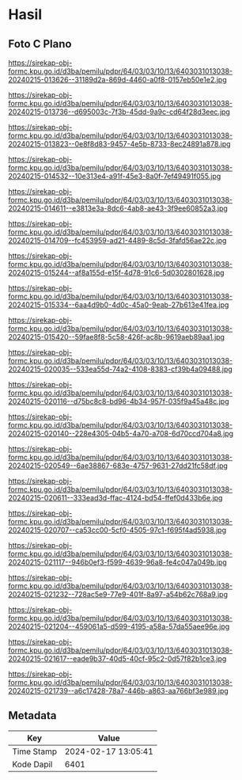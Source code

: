 # Hasil

## Foto C Plano

https://sirekap-obj-formc.kpu.go.id/d3ba/pemilu/pdpr/64/03/03/10/13/6403031013038-20240215-013626--31189d2a-869d-4460-a0f8-0157eb50e1e2.jpg

https://sirekap-obj-formc.kpu.go.id/d3ba/pemilu/pdpr/64/03/03/10/13/6403031013038-20240215-013736--d695003c-7f3b-45dd-9a9c-cd64f28d3eec.jpg

https://sirekap-obj-formc.kpu.go.id/d3ba/pemilu/pdpr/64/03/03/10/13/6403031013038-20240215-013823--0e8f8d83-9457-4e5b-8733-8ec24891a878.jpg

https://sirekap-obj-formc.kpu.go.id/d3ba/pemilu/pdpr/64/03/03/10/13/6403031013038-20240215-014532--10e313e4-a91f-45e3-8a0f-7ef49491f055.jpg

https://sirekap-obj-formc.kpu.go.id/d3ba/pemilu/pdpr/64/03/03/10/13/6403031013038-20240215-014611--e3813e3a-8dc6-4ab8-ae43-3f9ee60852a3.jpg

https://sirekap-obj-formc.kpu.go.id/d3ba/pemilu/pdpr/64/03/03/10/13/6403031013038-20240215-014709--fc453959-ad21-4489-8c5d-3fafd56ae22c.jpg

https://sirekap-obj-formc.kpu.go.id/d3ba/pemilu/pdpr/64/03/03/10/13/6403031013038-20240215-015244--af8a155d-e15f-4d78-91c6-5d0302801628.jpg

https://sirekap-obj-formc.kpu.go.id/d3ba/pemilu/pdpr/64/03/03/10/13/6403031013038-20240215-015334--6aa4d9b0-4d0c-45a0-9eab-27b613e41fea.jpg

https://sirekap-obj-formc.kpu.go.id/d3ba/pemilu/pdpr/64/03/03/10/13/6403031013038-20240215-015420--59fae8f8-5c58-426f-ac8b-9619aeb89aa1.jpg

https://sirekap-obj-formc.kpu.go.id/d3ba/pemilu/pdpr/64/03/03/10/13/6403031013038-20240215-020035--533ea55d-74a2-4108-8383-cf39b4a09488.jpg

https://sirekap-obj-formc.kpu.go.id/d3ba/pemilu/pdpr/64/03/03/10/13/6403031013038-20240215-020116--d75bc8c8-bd96-4b34-957f-035f9a45a48c.jpg

https://sirekap-obj-formc.kpu.go.id/d3ba/pemilu/pdpr/64/03/03/10/13/6403031013038-20240215-020140--228e4305-04b5-4a70-a708-6d70ccd704a8.jpg

https://sirekap-obj-formc.kpu.go.id/d3ba/pemilu/pdpr/64/03/03/10/13/6403031013038-20240215-020549--6ae38867-683e-4757-9631-27dd21fc58df.jpg

https://sirekap-obj-formc.kpu.go.id/d3ba/pemilu/pdpr/64/03/03/10/13/6403031013038-20240215-020611--333ead3d-ffac-4124-bd54-ffef0d433b6e.jpg

https://sirekap-obj-formc.kpu.go.id/d3ba/pemilu/pdpr/64/03/03/10/13/6403031013038-20240215-020707--ca53cc00-5cf0-4505-97c1-f695f4ad5938.jpg

https://sirekap-obj-formc.kpu.go.id/d3ba/pemilu/pdpr/64/03/03/10/13/6403031013038-20240215-021117--946b0ef3-f599-4639-96a8-fe4c047a049b.jpg

https://sirekap-obj-formc.kpu.go.id/d3ba/pemilu/pdpr/64/03/03/10/13/6403031013038-20240215-021232--728ac5e9-77e9-401f-8a97-a54b62c768a9.jpg

https://sirekap-obj-formc.kpu.go.id/d3ba/pemilu/pdpr/64/03/03/10/13/6403031013038-20240215-021204--459061a5-d599-4195-a58a-57da55aee96e.jpg

https://sirekap-obj-formc.kpu.go.id/d3ba/pemilu/pdpr/64/03/03/10/13/6403031013038-20240215-021617--eade9b37-40d5-40cf-95c2-0d57f82b1ce3.jpg

https://sirekap-obj-formc.kpu.go.id/d3ba/pemilu/pdpr/64/03/03/10/13/6403031013038-20240215-021739--a6c17428-78a7-446b-a863-aa766bf3e989.jpg


## Metadata

| Key        | Value               |
| ---------- | ------------------- |
| Time Stamp | 2024-02-17 13:05:41 |
| Kode Dapil | 6401                |



